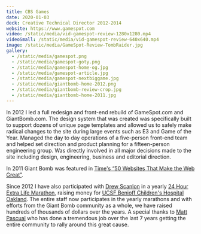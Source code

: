 ```yaml
---
title: CBS Games
date: 2020-01-03
deck: Creative Technical Director 2012-2014
website: https://www.gamespot.com
video: /static/media/vid-gamespot-review-1280x1280.mp4
videoSmall: /static/media/vid-gamespot-review-640x640.mp4
image: /static/media/GameSpot-Review-TombRaider.jpg
gallery:
  - /static/media/gamespot.png
  - /static/media/gamespot-goty.png
  - /static/media/gamespot-home-og.jpg
  - /static/media/gamespot-article.jpg
  - /static/media/gamespot-nextbiggame.jpg
  - /static/media/giantbomb-home-2012.png
  - /static/media/giantbomb-review-crop.jpg
  - /static/media/giantbomb-home-2011.jpg
---
```


In 2012 I led a full redesign and front-end rebuild of GameSpot.com and GiantBomb.com. The design system that was created was specifically built to support dozens of unique page templates and allowed us to safely make radical changes to the site during large events such as E3 and Game of the Year. Managed the day to day operations of a five-person front-end team and helped set direction and product planning for a fifteen-person engineering group. Was directly involved in all major decisions made to the site including design, engineering, business and editorial direction.

In 2011 Giant Bomb was featured in [Time's “50 Websites That Make the Web Great”](http://content.time.com/time/specials/packages/article/0,28804,2087815_2087939_2087927,00.html).

Since 2012 I have also participated with [Drew Scanlon](https://twitter.com/drewscanlon) in a yearly [24 Hour Extra Life Marathon](https://www.giantbomb.com/shows/extra-life-2014-day-4-part-09/2970-13727/free-video), raising money for [UCSF Benioff Children's Hospital Oakland](http://www.extra-life.org/index.cfm?fuseaction=donorDrive.participant&participantID=237453)[](http://www.extra-life.org/index.cfm?fuseaction=donorDrive.participant&participantID=237453). The entire staff now participates in the yearly marathons and with efforts from the Giant Bomb community as a whole, we have raised hundreds of thousands of dollars over the years. A special thanks to [Matt Pascual](https://twitter.com/MattPascual) who has done a tremendous job over the last 7 years getting the entire community to rally around this great cause.

